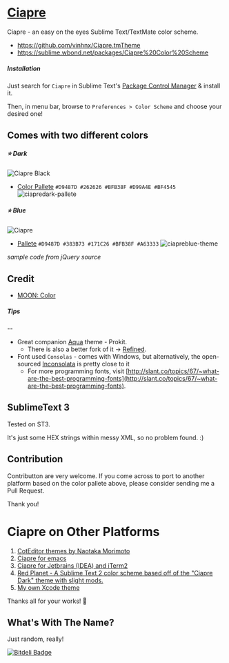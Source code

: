 # [Ciapre](https://github.com/vinhnx/Ciapre.tmTheme) #

Ciapre - an easy on the eyes Sublime Text/TextMate color scheme.

+ https://github.com/vinhnx/Ciapre.tmTheme
+ https://sublime.wbond.net/packages/Ciapre%20Color%20Scheme

##### *Installation* #####

Just search for `Ciapre` in Sublime Text's [Package Control Manager](https://sublime.wbond.net/installation) & install it.

Then, in menu bar, browse to `Preferences > Color Scheme` and choose your desired one!

## Comes with two different colors  ##

##### :star: Dark
![Ciapre Black](https://raw.github.com/vinhnx/Ciapre.tmTheme/master/screenshot/ciapredark.png)

  * [Color Pallete](https://kuler.adobe.com/Ciapre-dark-color-theme-2695140/)
`#D9487D #262626 #BFB38F #D99A4E #BF4545`
![ciapredark-pallete](https://f.cloud.github.com/assets/1097578/781886/ccdefca4-ea2f-11e2-9740-d20b201f27aa.PNG)


##### :star: Blue
![Ciapre](https://raw.github.com/vinhnx/Ciapre.tmTheme/master/screenshot/ciapreblue.png)

  * [Pallete](https://kuler.adobe.com/Ciapre-blue-color-theme-2695141/)
`#D9487D #383B73 #171C26 #BFB38F #A63333`
![ciapreblue-theme](https://f.cloud.github.com/assets/1097578/781904/5091bae6-ea30-11e2-9f7d-2b99f6de5160.PNG)

*sample code from jQuery source*

## Credit ##


+ [MOON: Color](https://kuler.adobe.com/#themeID/2320307)

##### *Tips* #####
--

* Great companion [Aqua](https://github.com/cafarm/aqua-theme) theme - Prokit.
   * There is also a better fork of it -> [Refined](https://github.com/danro/refined-theme).
* Font used `Consolas` - comes with Windows, but alternatively, the open-sourced [Inconsolata](http://www.levien.com/type/myfonts/inconsolata.html) is pretty close to it
   * For more programming fonts, visit [http://slant.co/topics/67/~what-are-the-best-programming-fonts](http://slant.co/topics/67/~what-are-the-best-programming-fonts).

## SublimeText 3 ##

Tested on ST3. 

It's just some HEX strings within messy XML, so no problem found. :)

## Contribution ##

Contributton are very welcome. If you come across to port to another platform based on the color pallete above, please consider sending me a Pull Request.

Thank you!

# Ciapre on Other Platforms #

1. [CotEditor themes by Naotaka Morimoto](http://www.naotaka.com/coteditorthemes/#Vinh-Nguyen)
2. [Ciapre for emacs](https://github.com/emacsfodder/tmtheme-to-emacs/blob/master/generatedThemes/ciapre-theme.el)
3. [Ciapre for Jetbrains (IDEA) and iTerm2](https://github.com/zdj/themes#ciapreitermcolors)
4. [Red Planet - A Sublime Text 2 color scheme based off of the "Ciapre Dark" theme with slight mods.](https://github.com/eliquious/Red-Planet-Theme)
5. [My own Xcode theme](https://github.com/vinhnx/Ciapre-Xcode-theme)

Thanks all for your works! :beer:

## What's With The Name? ##

Just random, really!


[![Bitdeli Badge](https://d2weczhvl823v0.cloudfront.net/vinhnx/ciapre.tmtheme/trend.png)](https://bitdeli.com/free "Bitdeli Badge")

